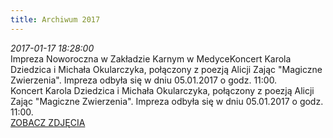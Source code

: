 ```yaml
---
title: Archiwum 2017
---
```


<div class="archiveItem">
<i>2017-01-17 18:28:00</i><br>
Impreza Noworoczna w Zakładzie Karnym w MedyceKoncert Karola Dziedzica i Michała Okularczyka, połączony z poezją Alicji Zając "Magiczne Zwierzenia". Impreza odbyła się w dniu 05.01.2017 o godz. 11:00.<br>
Koncert Karola Dziedzica i Michała Okularczyka, połączony z poezją Alicji Zając "Magiczne Zwierzenia". Impreza odbyła się w dniu 05.01.2017 o godz. 11:00.<br>
<a href='#' data-src='[["img/archive_files/01/10922791_780092128751758_9072447742198021141_n.jpg", ""], ["img/archive_files/02/obraz1 031.jpg", ""], ["img/archive_files/02/obraz1 037.jpg", ""], ["img/archive_files/02/obraz1 041.jpg", ""], ["img/archive_files/02/obraz1 042.jpg", ""]]' onclick='openImageBrowser(event, 0)' class='gallery-loadImages'>ZOBACZ ZDJĘCIA</a>
</div>
